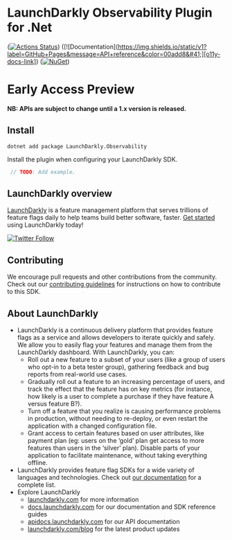 LaunchDarkly Observability Plugin for .Net
===========================

([![Actions Status][dotnetplugin-sdk-ci-badge]][dotnetplugin-sdk-ci])
([![Documentation]&#40;https://img.shields.io/static/v1?label=GitHub+Pages&message=API+reference&color=00add8&#41;][o11y-docs-link])
([![NuGet][dotnetplugin-nuget-badge]][dotnetplugin-nuget-link])

# Early Access Preview️

**NB: APIs are subject to change until a 1.x version is released.**

## Install

```shell
dotnet add package LaunchDarkly.Observability
```

Install the plugin when configuring your LaunchDarkly SDK.

```csharp
 // TODO: Add example.
```

LaunchDarkly overview
-------------------------
[LaunchDarkly](https://www.launchdarkly.com) is a feature management platform that serves trillions of feature flags daily to help teams build better software, faster. [Get started](https://docs.launchdarkly.com/home/getting-started) using LaunchDarkly today!

[![Twitter Follow](https://img.shields.io/twitter/follow/launchdarkly.svg?style=social&label=Follow&maxAge=2592000)](https://twitter.com/intent/follow?screen_name=launchdarkly)

## Contributing

We encourage pull requests and other contributions from the community. Check out our [contributing guidelines](CONTRIBUTING.md) for instructions on how to contribute to this SDK.

## About LaunchDarkly

* LaunchDarkly is a continuous delivery platform that provides feature flags as a service and allows developers to iterate quickly and safely. We allow you to easily flag your features and manage them from the LaunchDarkly dashboard.  With LaunchDarkly, you can:
    * Roll out a new feature to a subset of your users (like a group of users who opt-in to a beta tester group), gathering feedback and bug reports from real-world use cases.
    * Gradually roll out a feature to an increasing percentage of users, and track the effect that the feature has on key metrics (for instance, how likely is a user to complete a purchase if they have feature A versus feature B?).
    * Turn off a feature that you realize is causing performance problems in production, without needing to re-deploy, or even restart the application with a changed configuration file.
    * Grant access to certain features based on user attributes, like payment plan (eg: users on the ‘gold’ plan get access to more features than users in the ‘silver’ plan). Disable parts of your application to facilitate maintenance, without taking everything offline.
* LaunchDarkly provides feature flag SDKs for a wide variety of languages and technologies. Check out [our documentation](https://docs.launchdarkly.com/docs) for a complete list.
* Explore LaunchDarkly
    * [launchdarkly.com](https://www.launchdarkly.com/ "LaunchDarkly Main Website") for more information
    * [docs.launchdarkly.com](https://docs.launchdarkly.com/  "LaunchDarkly Documentation") for our documentation and SDK reference guides
    * [apidocs.launchdarkly.com](https://apidocs.launchdarkly.com/  "LaunchDarkly API Documentation") for our API documentation
    * [launchdarkly.com/blog](https://launchdarkly.com/blog/  "LaunchDarkly Blog Documentation") for the latest product updates

[dotnetplugin-sdk-ci-badge]: https://github.com/launchdarkly/observability-sdk/actions/workflows/dotnet-plugin.yml/badge.svg
[dotnetplugin-sdk-ci]: https://github.com/launchdarkly/observability-sdk/actions/workflows/dotnet-plugin.yml
[o11y-docs-link]: https://launchdarkly.github.io/observability-sdk/sdk/@launchdarkly/observability-dotnet/
[dotnetplugin-nuget-badge]: https://img.shields.io/nuget/v/LaunchDarkly.Observability.svg?style=flat-square
[dotnetplugin-nuget-link]: https://www.nuget.org/packages/LaunchDarkly.Observability/